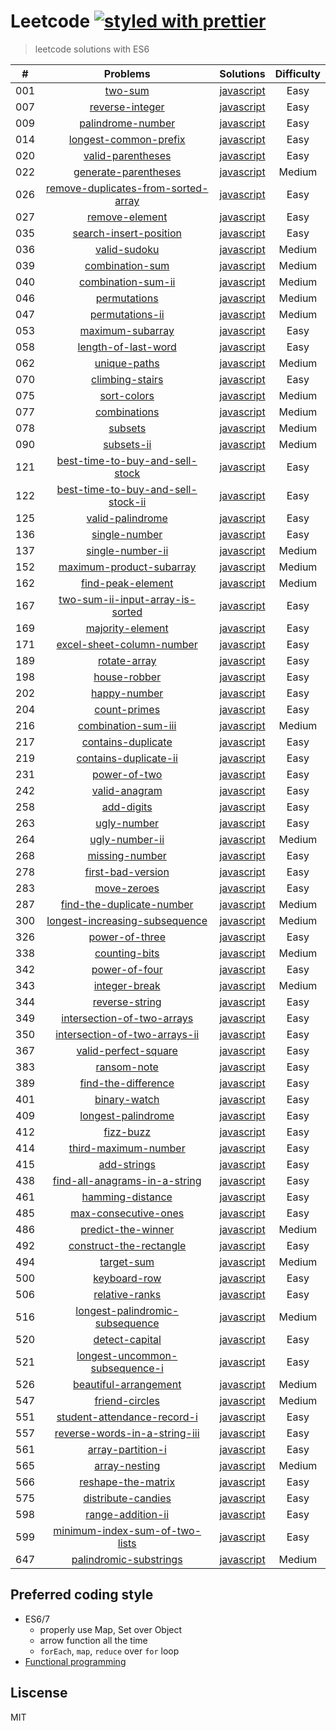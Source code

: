 # Leetcode [![styled with prettier](https://img.shields.io/badge/styled_with-prettier-ff69b4.svg)](https://github.com/prettier/prettier)

> leetcode solutions with ES6

| # | Problems | Solutions | Difficulty
|:--:|:-----:|:---------:|:----:|
|001|[two-sum](https://leetcode.com/problems/two-sum/)| [javascript](https://github.com/wangsongiam/leetcode/blob/master/solutions/001.two-sum/two-sum.js)|Easy
|007|[reverse-integer](https://leetcode.com/problems/reverse-integer/)| [javascript](https://github.com/wangsongiam/leetcode/blob/master/solutions/007.reverse-integer/reverse-integer.js)|Easy
|009|[palindrome-number](https://leetcode.com/problems/palindrome-number/)| [javascript](https://github.com/wangsongiam/leetcode/blob/master/solutions/009.palindrome-number/palindrome-number.js)|Easy
|014|[longest-common-prefix](https://leetcode.com/problems/longest-common-prefix/)| [javascript](https://github.com/wangsongiam/leetcode/blob/master/solutions/014.longest-common-prefix/longest-common-prefix.js)|Easy
|020|[valid-parentheses](https://leetcode.com/problems/valid-parentheses/)| [javascript](https://github.com/wangsongiam/leetcode/blob/master/solutions/020.valid-parentheses/valid-parentheses.js)|Easy
|022|[generate-parentheses](https://leetcode.com/problems/generate-parentheses/)| [javascript](https://github.com/wangsongiam/leetcode/blob/master/solutions/022.generate-parentheses/generate-parentheses.js)|Medium
|026|[remove-duplicates-from-sorted-array](https://leetcode.com/problems/remove-duplicates-from-sorted-array/)| [javascript](https://github.com/wangsongiam/leetcode/blob/master/solutions/026.remove-duplicates-from-sorted-array/remove-duplicates-from-sorted-array.js)|Easy
|027|[remove-element](https://leetcode.com/problems/remove-element/)| [javascript](https://github.com/wangsongiam/leetcode/blob/master/solutions/027.remove-element/remove-element.js)|Easy
|035|[search-insert-position](https://leetcode.com/problems/search-insert-position/)| [javascript](https://github.com/wangsongiam/leetcode/blob/master/solutions/035.search-insert-position/search-insert-position.js)|Easy
|036|[valid-sudoku](https://leetcode.com/problems/valid-sudoku/)| [javascript](https://github.com/wangsongiam/leetcode/blob/master/solutions/036.valid-sudoku/valid-sudoku.js)|Medium
|039|[combination-sum](https://leetcode.com/problems/combination-sum/)| [javascript](https://github.com/wangsongiam/leetcode/blob/master/solutions/039.combination-sum/combination-sum.js)|Medium
|040|[combination-sum-ii](https://leetcode.com/problems/combination-sum-ii/)| [javascript](https://github.com/wangsongiam/leetcode/blob/master/solutions/040.combination-sum-ii/combination-sum-ii.js)|Medium
|046|[permutations](https://leetcode.com/problems/permutations/)| [javascript](https://github.com/wangsongiam/leetcode/blob/master/solutions/046.permutations/permutations.js)|Medium
|047|[permutations-ii](https://leetcode.com/problems/permutations-ii/)| [javascript](https://github.com/wangsongiam/leetcode/blob/master/solutions/047.permutations-ii/permutations-ii.js)|Medium
|053|[maximum-subarray](https://leetcode.com/problems/maximum-subarray/)| [javascript](https://github.com/wangsongiam/leetcode/blob/master/solutions/053.maximum-subarray/maximum-subarray.js)|Easy
|058|[length-of-last-word](https://leetcode.com/problems/length-of-last-word/)| [javascript](https://github.com/wangsongiam/leetcode/blob/master/solutions/058.length-of-last-word/length-of-last-word.js)|Easy
|062|[unique-paths](https://leetcode.com/problems/unique-paths/)| [javascript](https://github.com/wangsongiam/leetcode/blob/master/solutions/062.unique-paths/unique-paths.js)|Medium
|070|[climbing-stairs](https://leetcode.com/problems/climbing-stairs/)| [javascript](https://github.com/wangsongiam/leetcode/blob/master/solutions/070.climbing-stairs/climbing-stairs.js)|Easy
|075|[sort-colors](https://leetcode.com/problems/sort-colors/)| [javascript](https://github.com/wangsongiam/leetcode/blob/master/solutions/075.sort-colors/sort-colors.js)|Medium
|077|[combinations](https://leetcode.com/problems/combinations/)| [javascript](https://github.com/wangsongiam/leetcode/blob/master/solutions/077.combinations/combinations.js)|Medium
|078|[subsets](https://leetcode.com/problems/subsets/)| [javascript](https://github.com/wangsongiam/leetcode/blob/master/solutions/078.subsets/subsets.js)|Medium
|090|[subsets-ii](https://leetcode.com/problems/subsets-ii/)| [javascript](https://github.com/wangsongiam/leetcode/blob/master/solutions/090.subsets-ii/subsets-ii.js)|Medium
|121|[best-time-to-buy-and-sell-stock](https://leetcode.com/problems/best-time-to-buy-and-sell-stock/)| [javascript](https://github.com/wangsongiam/leetcode/blob/master/solutions/121.best-time-to-buy-and-sell-stock/best-time-to-buy-and-sell-stock.js)|Easy
|122|[best-time-to-buy-and-sell-stock-ii](https://leetcode.com/problems/best-time-to-buy-and-sell-stock-ii/)| [javascript](https://github.com/wangsongiam/leetcode/blob/master/solutions/122.best-time-to-buy-and-sell-stock-ii/best-time-to-buy-and-sell-stock-ii.js)|Easy
|125|[valid-palindrome](https://leetcode.com/problems/valid-palindrome/)| [javascript](https://github.com/wangsongiam/leetcode/blob/master/solutions/125.valid-palindrome/valid-palindrome.js)|Easy
|136|[single-number](https://leetcode.com/problems/single-number/)| [javascript](https://github.com/wangsongiam/leetcode/blob/master/solutions/136.single-number/single-number.js)|Easy
|137|[single-number-ii](https://leetcode.com/problems/single-number-ii/)| [javascript](https://github.com/wangsongiam/leetcode/blob/master/solutions/137.single-number-ii/single-number-ii.js)|Medium
|152|[maximum-product-subarray](https://leetcode.com/problems/maximum-product-subarray/)| [javascript](https://github.com/wangsongiam/leetcode/blob/master/solutions/152.maximum-product-subarray/maximum-product-subarray.js)|Medium
|162|[find-peak-element](https://leetcode.com/problems/find-peak-element/)| [javascript](https://github.com/wangsongiam/leetcode/blob/master/solutions/162.find-peak-element/find-peak-element.js)|Medium
|167|[two-sum-ii-input-array-is-sorted](https://leetcode.com/problems/two-sum-ii-input-array-is-sorted/)| [javascript](https://github.com/wangsongiam/leetcode/blob/master/solutions/167.two-sum-ii-input-array-is-sorted/two-sum-ii-input-array-is-sorted.js)|Easy
|169|[majority-element](https://leetcode.com/problems/majority-element/)| [javascript](https://github.com/wangsongiam/leetcode/blob/master/solutions/169.majority-element/majority-element.js)|Easy
|171|[excel-sheet-column-number](https://leetcode.com/problems/excel-sheet-column-number/)| [javascript](https://github.com/wangsongiam/leetcode/blob/master/solutions/171.excel-sheet-column-number/excel-sheet-column-number.js)|Easy
|189|[rotate-array](https://leetcode.com/problems/rotate-array/)| [javascript](https://github.com/wangsongiam/leetcode/blob/master/solutions/189.rotate-array/rotate-array.js)|Easy
|198|[house-robber](https://leetcode.com/problems/house-robber/)| [javascript](https://github.com/wangsongiam/leetcode/blob/master/solutions/198.house-robber/house-robber.js)|Easy
|202|[happy-number](https://leetcode.com/problems/happy-number/)| [javascript](https://github.com/wangsongiam/leetcode/blob/master/solutions/202.happy-number/happy-number.js)|Easy
|204|[count-primes](https://leetcode.com/problems/count-primes/)| [javascript](https://github.com/wangsongiam/leetcode/blob/master/solutions/204.count-primes/count-primes.js)|Easy
|216|[combination-sum-iii](https://leetcode.com/problems/combination-sum-iii/)| [javascript](https://github.com/wangsongiam/leetcode/blob/master/solutions/216.combination-sum-iii/combination-sum-iii.js)|Medium
|217|[contains-duplicate](https://leetcode.com/problems/contains-duplicate/)| [javascript](https://github.com/wangsongiam/leetcode/blob/master/solutions/217.contains-duplicate/contains-duplicate.js)|Easy
|219|[contains-duplicate-ii](https://leetcode.com/problems/contains-duplicate-ii/)| [javascript](https://github.com/wangsongiam/leetcode/blob/master/solutions/219.contains-duplicate-ii/contains-duplicate-ii.js)|Easy
|231|[power-of-two](https://leetcode.com/problems/power-of-two/)| [javascript](https://github.com/wangsongiam/leetcode/blob/master/solutions/231.power-of-two/power-of-two.js)|Easy
|242|[valid-anagram](https://leetcode.com/problems/valid-anagram/)| [javascript](https://github.com/wangsongiam/leetcode/blob/master/solutions/242.valid-anagram/valid-anagram.js)|Easy
|258|[add-digits](https://leetcode.com/problems/add-digits/)| [javascript](https://github.com/wangsongiam/leetcode/blob/master/solutions/258.add-digits/add-digits.js)|Easy
|263|[ugly-number](https://leetcode.com/problems/ugly-number/)| [javascript](https://github.com/wangsongiam/leetcode/blob/master/solutions/263.ugly-number/ugly-number.js)|Easy
|264|[ugly-number-ii](https://leetcode.com/problems/ugly-number-ii/)| [javascript](https://github.com/wangsongiam/leetcode/blob/master/solutions/264.ugly-number-ii/ugly-number-ii.js)|Medium
|268|[missing-number](https://leetcode.com/problems/missing-number/)| [javascript](https://github.com/wangsongiam/leetcode/blob/master/solutions/268.missing-number/missing-number.js)|Easy
|278|[first-bad-version](https://leetcode.com/problems/first-bad-version/)| [javascript](https://github.com/wangsongiam/leetcode/blob/master/solutions/278.first-bad-version/first-bad-version.js)|Easy
|283|[move-zeroes](https://leetcode.com/problems/move-zeroes/)| [javascript](https://github.com/wangsongiam/leetcode/blob/master/solutions/283.move-zeroes/move-zeroes.js)|Easy
|287|[find-the-duplicate-number](https://leetcode.com/problems/find-the-duplicate-number/)| [javascript](https://github.com/wangsongiam/leetcode/blob/master/solutions/287.find-the-duplicate-number/find-the-duplicate-number.js)|Medium
|300|[longest-increasing-subsequence](https://leetcode.com/problems/longest-increasing-subsequence/)| [javascript](https://github.com/wangsongiam/leetcode/blob/master/solutions/300.longest-increasing-subsequence/longest-increasing-subsequence.js)|Medium
|326|[power-of-three](https://leetcode.com/problems/power-of-three/)| [javascript](https://github.com/wangsongiam/leetcode/blob/master/solutions/326.power-of-three/power-of-three.js)|Easy
|338|[counting-bits](https://leetcode.com/problems/counting-bits/)| [javascript](https://github.com/wangsongiam/leetcode/blob/master/solutions/338.counting-bits/counting-bits.js)|Medium
|342|[power-of-four](https://leetcode.com/problems/power-of-four/)| [javascript](https://github.com/wangsongiam/leetcode/blob/master/solutions/342.power-of-four/power-of-four.js)|Easy
|343|[integer-break](https://leetcode.com/problems/integer-break/)| [javascript](https://github.com/wangsongiam/leetcode/blob/master/solutions/343.integer-break/integer-break.js)|Medium
|344|[reverse-string](https://leetcode.com/problems/reverse-string/)| [javascript](https://github.com/wangsongiam/leetcode/blob/master/solutions/344.reverse-string/reverse-string.js)|Easy
|349|[intersection-of-two-arrays](https://leetcode.com/problems/intersection-of-two-arrays/)| [javascript](https://github.com/wangsongiam/leetcode/blob/master/solutions/349.intersection-of-two-arrays/intersection-of-two-arrays.js)|Easy
|350|[intersection-of-two-arrays-ii](https://leetcode.com/problems/intersection-of-two-arrays-ii/)| [javascript](https://github.com/wangsongiam/leetcode/blob/master/solutions/350.intersection-of-two-arrays-ii/intersection-of-two-arrays-ii.js)|Easy
|367|[valid-perfect-square](https://leetcode.com/problems/valid-perfect-square/)| [javascript](https://github.com/wangsongiam/leetcode/blob/master/solutions/367.valid-perfect-square/valid-perfect-square.js)|Easy
|383|[ransom-note](https://leetcode.com/problems/ransom-note/)| [javascript](https://github.com/wangsongiam/leetcode/blob/master/solutions/383.ransom-note/ransom-note.js)|Easy
|389|[find-the-difference](https://leetcode.com/problems/find-the-difference/)| [javascript](https://github.com/wangsongiam/leetcode/blob/master/solutions/389.find-the-difference/find-the-difference.js)|Easy
|401|[binary-watch](https://leetcode.com/problems/binary-watch/)| [javascript](https://github.com/wangsongiam/leetcode/blob/master/solutions/401.binary-watch/binary-watch.js)|Easy
|409|[longest-palindrome](https://leetcode.com/problems/longest-palindrome/)| [javascript](https://github.com/wangsongiam/leetcode/blob/master/solutions/409.longest-palindrome/longest-palindrome.js)|Easy
|412|[fizz-buzz](https://leetcode.com/problems/fizz-buzz/)| [javascript](https://github.com/wangsongiam/leetcode/blob/master/solutions/412.fizz-buzz/fizz-buzz.js)|Easy
|414|[third-maximum-number](https://leetcode.com/problems/third-maximum-number/)| [javascript](https://github.com/wangsongiam/leetcode/blob/master/solutions/414.third-maximum-number/third-maximum-number.js)|Easy
|415|[add-strings](https://leetcode.com/problems/add-strings/)| [javascript](https://github.com/wangsongiam/leetcode/blob/master/solutions/415.add-strings/add-strings.js)|Easy
|438|[find-all-anagrams-in-a-string](https://leetcode.com/problems/find-all-anagrams-in-a-string/)| [javascript](https://github.com/wangsongiam/leetcode/blob/master/solutions/438.find-all-anagrams-in-a-string/find-all-anagrams-in-a-string.js)|Easy
|461|[hamming-distance](https://leetcode.com/problems/hamming-distance/)| [javascript](https://github.com/wangsongiam/leetcode/blob/master/solutions/461.hamming-distance/hamming-distance.js)|Easy
|485|[max-consecutive-ones](https://leetcode.com/problems/max-consecutive-ones/)| [javascript](https://github.com/wangsongiam/leetcode/blob/master/solutions/485.max-consecutive-ones/max-consecutive-ones.js)|Easy
|486|[predict-the-winner](https://leetcode.com/problems/predict-the-winner/)| [javascript](https://github.com/wangsongiam/leetcode/blob/master/solutions/486.predict-the-winner/predict-the-winner.js)|Medium
|492|[construct-the-rectangle](https://leetcode.com/problems/construct-the-rectangle/)| [javascript](https://github.com/wangsongiam/leetcode/blob/master/solutions/492.construct-the-rectangle/construct-the-rectangle.js)|Easy
|494|[target-sum](https://leetcode.com/problems/target-sum/)| [javascript](https://github.com/wangsongiam/leetcode/blob/master/solutions/494.target-sum/target-sum.js)|Medium
|500|[keyboard-row](https://leetcode.com/problems/keyboard-row/)| [javascript](https://github.com/wangsongiam/leetcode/blob/master/solutions/500.keyboard-row/keyboard-row.js)|Easy
|506|[relative-ranks](https://leetcode.com/problems/relative-ranks/)| [javascript](https://github.com/wangsongiam/leetcode/blob/master/solutions/506.relative-ranks/relative-ranks.js)|Easy
|516|[longest-palindromic-subsequence](https://leetcode.com/problems/longest-palindromic-subsequence/)| [javascript](https://github.com/wangsongiam/leetcode/blob/master/solutions/516.longest-palindromic-subsequence/longest-palindromic-subsequence.js)|Medium
|520|[detect-capital](https://leetcode.com/problems/detect-capital/)| [javascript](https://github.com/wangsongiam/leetcode/blob/master/solutions/520.detect-capital/detect-capital.js)|Easy
|521|[longest-uncommon-subsequence-i](https://leetcode.com/problems/longest-uncommon-subsequence-i/)| [javascript](https://github.com/wangsongiam/leetcode/blob/master/solutions/521.longest-uncommon-subsequence-i/longest-uncommon-subsequence-i.js)|Easy
|526|[beautiful-arrangement](https://leetcode.com/problems/beautiful-arrangement/)| [javascript](https://github.com/wangsongiam/leetcode/blob/master/solutions/526.beautiful-arrangement/beautiful-arrangement.js)|Medium
|547|[friend-circles](https://leetcode.com/problems/friend-circles/)| [javascript](https://github.com/wangsongiam/leetcode/blob/master/solutions/547.friend-circles/friend-circles.js)|Medium
|551|[student-attendance-record-i](https://leetcode.com/problems/student-attendance-record-i/)| [javascript](https://github.com/wangsongiam/leetcode/blob/master/solutions/551.student-attendance-record-i/student-attendance-record-i.js)|Easy
|557|[reverse-words-in-a-string-iii](https://leetcode.com/problems/reverse-words-in-a-string-iii/)| [javascript](https://github.com/wangsongiam/leetcode/blob/master/solutions/557.reverse-words-in-a-string-iii/reverse-words-in-a-string-iii.js)|Easy
|561|[array-partition-i](https://leetcode.com/problems/array-partition-i/)| [javascript](https://github.com/wangsongiam/leetcode/blob/master/solutions/561.array-partition-i/array-partition-i.js)|Easy
|565|[array-nesting](https://leetcode.com/problems/array-nesting/)| [javascript](https://github.com/wangsongiam/leetcode/blob/master/solutions/565.array-nesting/array-nesting.js)|Medium
|566|[reshape-the-matrix](https://leetcode.com/problems/reshape-the-matrix/)| [javascript](https://github.com/wangsongiam/leetcode/blob/master/solutions/566.reshape-the-matrix/reshape-the-matrix.js)|Easy
|575|[distribute-candies](https://leetcode.com/problems/distribute-candies/)| [javascript](https://github.com/wangsongiam/leetcode/blob/master/solutions/575.distribute-candies/distribute-candies.js)|Easy
|598|[range-addition-ii](https://leetcode.com/problems/range-addition-ii/)| [javascript](https://github.com/wangsongiam/leetcode/blob/master/solutions/598.range-addition-ii/range-addition-ii.js)|Easy
|599|[minimum-index-sum-of-two-lists](https://leetcode.com/problems/minimum-index-sum-of-two-lists/)| [javascript](https://github.com/wangsongiam/leetcode/blob/master/solutions/599.minimum-index-sum-of-two-lists/minimum-index-sum-of-two-lists.js)|Easy
|647|[palindromic-substrings](https://leetcode.com/problems/palindromic-substrings/)| [javascript](https://github.com/wangsongiam/leetcode/blob/master/solutions/647.palindromic-substrings/palindromic-substrings.js)|Medium


## Preferred coding style
* ES6/7
  * properly use Map, Set over Object
  * arrow function all the time
  * `forEach`, `map`, `reduce` over `for` loop
* [Functional programming](https://github.com/hemanth/functional-programming-jargon)

## Liscense
MIT
